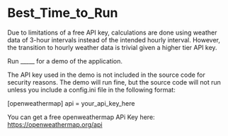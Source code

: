 # Best_Time_to_Run

Due to limitations of a free API key, calculations are done using weather data of 3-hour intervals instead of the intended hourly interval. 
However, the transition to hourly weather data is trivial given a higher tier API key.


Run _____ for a demo of the application.

The API key used in the demo is not included in the source code for security reasons. The demo will run fine, but the source code will not run unless you include a config.ini file in the following format:

[openweathermap]
api = your_api_key_here

You can get a free openweathermap APi Key here: https://openweathermap.org/api
